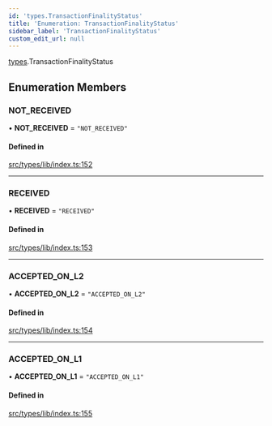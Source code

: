 ```yaml
---
id: 'types.TransactionFinalityStatus'
title: 'Enumeration: TransactionFinalityStatus'
sidebar_label: 'TransactionFinalityStatus'
custom_edit_url: null
---
```


[types](../namespaces/types.md).TransactionFinalityStatus

## Enumeration Members

### NOT_RECEIVED

• **NOT_RECEIVED** = `"NOT_RECEIVED"`

#### Defined in

[src/types/lib/index.ts:152](https://github.com/starknet-io/starknet.js/blob/v5.24.3/src/types/lib/index.ts#L152)

---

### RECEIVED

• **RECEIVED** = `"RECEIVED"`

#### Defined in

[src/types/lib/index.ts:153](https://github.com/starknet-io/starknet.js/blob/v5.24.3/src/types/lib/index.ts#L153)

---

### ACCEPTED_ON_L2

• **ACCEPTED_ON_L2** = `"ACCEPTED_ON_L2"`

#### Defined in

[src/types/lib/index.ts:154](https://github.com/starknet-io/starknet.js/blob/v5.24.3/src/types/lib/index.ts#L154)

---

### ACCEPTED_ON_L1

• **ACCEPTED_ON_L1** = `"ACCEPTED_ON_L1"`

#### Defined in

[src/types/lib/index.ts:155](https://github.com/starknet-io/starknet.js/blob/v5.24.3/src/types/lib/index.ts#L155)
